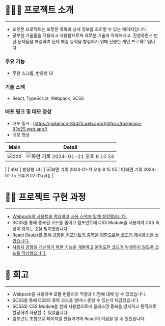# 🧑🏻‍💻 프로젝트 소개

---

- 포켓몬 프로젝트는 포켓몬 목록과 상세 정보를 조회할 수 있는 페이지입니다.
- 공부한 기술들을 적용하고 사용함으로써 새로운 기술에 익숙해지고, 진행하면서 만난 문제들을 해결하여 문제 해결 능력을 향상하기 위해 진행한 개인 프로젝트입니다.

### 주요 기능

- 무한 스크롤, 반응형 UI

### 기술 스택

- React, TypeScript, Webpack, SCSS

### 배포 링크 및 데모 영상

- 배포 링크 : [https://pokemon-83d25.web.app/](https://pokemon-83d25.web.app/)
- 데모 영상

|                    Main                    |                   Detail                   |
| :----------------------------------------: | :----------------------------------------: |
|                ![ddd](https://github.com/JangExpedition/pokemon/assets/114918904/4c05fde3-e59d-47f7-9a82-02962cb2df9a)                | ![화면 기록 2024-01-11 오후 8 10 24](https://github.com/JangExpedition/pokemon/assets/114918904/3ba3f8b8-46f4-4b44-aa46-64cb213de19f)
 |
|                    404                     |                 반응형 UI                  |
| ![화면 기록 2024-01-11 오후 8 15 05](https://github.com/JangExpedition/pokemon/assets/114918904/a7019717-ddc3-4bc6-9868-894194d660f6)
 | ![[화면 기록 2024-01-15 오후 8.02.01.gif]] |

# 🏃🏻 프로젝트 구현 과정

---

- [Webpack의 사용법을 학습하고 사용 스택에 맞게 설정했습니다.](https://fierce-deposit-5cb.notion.site/Webpack-e1556137907f4bd79d7f3f58a9b3a82a?pvs=4)
- SCSS를 통해 중복된 코드를 줄이고 컴포넌트에 CSS Module을 사용하여 CSS 속성이 겹치는 것을 방지했습니다.
- [React Router를 통해 공통된 컴포넌트의 중복을 피함으로써 코드의 재사용성을 높였습니다.](https://fierce-deposit-5cb.notion.site/Route-c4f19d9f762a40839c11f8c00ffb2eaa?pvs=4)
- [사용자 경험을 개선하기 위한 기능을 개발하고 불필요한 코드가 발생하지 않도록 코드를 작성했습니다.](https://fierce-deposit-5cb.notion.site/5729e8d327e848e685f15f01f1886f77?pvs=4)

# 📘 회고

---

- Webpack을 사용하며 모듈 번들러의 역할과 이점에 대해 알 수 있었습니다.
- SCSS를 통해 CSS의 중복 코드를 얼마나 줄일 수 있는지 체감했습니다.
- SCSS와 CSS Module을 함께 사용함으로써 클래스명 중복을 방지하고 동적으로 할당하여 사용할 수 있었습니다.
- 컴포넌트 조합으로 페이지를 만들어가며 React의 이점을 알 수 있었습니다.
